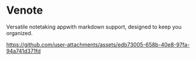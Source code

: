 # Venote

Versatile notetaking appwith markdown support, designed to keep you organized.

https://github.com/user-attachments/assets/edb73005-658b-40e8-97fa-94a741d371fd

